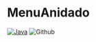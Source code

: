 # MenuAnidado

[![Java](https://img.shields.io/badge/Code-Java-orange)](https://www.java.com/es/)
![Github](https://img.shields.io/github/last-commit/alexlaso/MenuAnidado)
